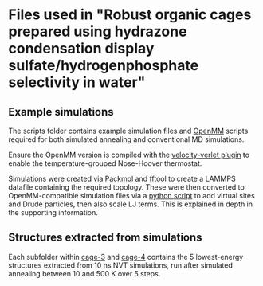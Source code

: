 # Files used in "Robust organic cages prepared using hydrazone condensation display sulfate/hydrogenphosphate selectivity in water"

## Example simulations

The scripts folder contains example simulation files and [OpenMM](https://openmm.org/) scripts
required for both simulated annealing and conventional MD simulations.

Ensure the OpenMM version is compiled with the [velocity-verlet plugin](https://github.com/z-gong/openmm-velocityVerlet) 
to enable the temperature-grouped Nose-Hoover thermostat.

Simulations were created via [Packmol](http://leandro.iqm.unicamp.br/m3g/packmol/home.shtml) and [fftool](https://github.com/paduagroup/fftool) to create a LAMMPS datafile containing the required topology. These were then converted to OpenMM-compatible simulation files 
via a [python script](scripts/build/parse.py) to add virtual sites and Drude particles, then also scale LJ terms. This is
explained in depth in the supporting information.

## Structures extracted from simulations 

Each subfolder within [cage-3](cage-3) and [cage-4](cage-4) contains the 5 lowest-energy structures extracted from 10 ns NVT
simulations, run after simulated annealing between 10 and 500 K over 5 steps.
